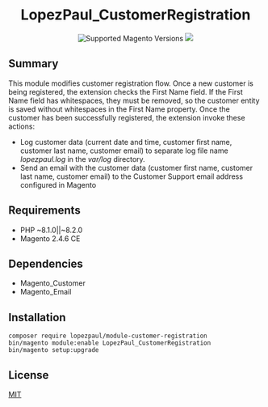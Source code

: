 <h1 align="center">LopezPaul_CustomerRegistration</h1> 
<div align="center">
    <img src="https://img.shields.io/badge/magento-2.4-brightgreen.svg?logo=magento&longCache=true&style=flat-square" alt="Supported Magento Versions" />
    <a href="https://opensource.org/licenses/MIT" target="_blank">
        <img src="https://img.shields.io/badge/license-MIT-blue.svg" />
    </a>
</div>

## Summary

This module modifies customer registration flow. Once a new customer is being registered, 
the extension checks the First Name field. If the First Name field has whitespaces, 
they must be removed, so the customer entity is saved without whitespaces in the First Name property. 
Once the customer has been successfully registered, the extension invoke these actions:
- Log customer data (current date and time, customer first name, customer last name, customer email)
to separate log file name _lopezpaul.log_ in the _var/log_ directory.
- Send an email with the customer data (customer first name, customer last name, 
customer email) to the Customer Support email address configured in Magento

## Requirements

- PHP ~8.1.0||~8.2.0
- Magento 2.4.6 CE

## Dependencies

- Magento_Customer
- Magento_Email

## Installation

```
composer require lopezpaul/module-customer-registration
bin/magento module:enable LopezPaul_CustomerRegistration 
bin/magento setup:upgrade
```

## License

[MIT](https://opensource.org/licenses/MIT)
